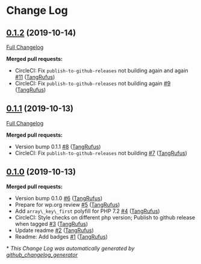 # Change Log

## [0.1.2](https://github.com/ItinerisLtd/gf-loqate-bank-verification/tree/0.1.2) (2019-10-14)
[Full Changelog](https://github.com/ItinerisLtd/gf-loqate-bank-verification/compare/0.1.1...0.1.2)

**Merged pull requests:**

- CircleCI: Fix `publish-to-github-releases` not building again and again [\#11](https://github.com/ItinerisLtd/gf-loqate-bank-verification/pull/11) ([TangRufus](https://github.com/TangRufus))
- CircleCI: Fix `publish-to-github-releases` not building again [\#9](https://github.com/ItinerisLtd/gf-loqate-bank-verification/pull/9) ([TangRufus](https://github.com/TangRufus))

## [0.1.1](https://github.com/ItinerisLtd/gf-loqate-bank-verification/tree/0.1.1) (2019-10-13)
[Full Changelog](https://github.com/ItinerisLtd/gf-loqate-bank-verification/compare/0.1.0...0.1.1)

**Merged pull requests:**

- Version bump 0.1.1 [\#8](https://github.com/ItinerisLtd/gf-loqate-bank-verification/pull/8) ([TangRufus](https://github.com/TangRufus))
- CircleCI: Fix `publish-to-github-releases` not building [\#7](https://github.com/ItinerisLtd/gf-loqate-bank-verification/pull/7) ([TangRufus](https://github.com/TangRufus))

## [0.1.0](https://github.com/ItinerisLtd/gf-loqate-bank-verification/tree/0.1.0) (2019-10-13)
**Merged pull requests:**

- Version bump 0.1.0 [\#6](https://github.com/ItinerisLtd/gf-loqate-bank-verification/pull/6) ([TangRufus](https://github.com/TangRufus))
- Prepare for wp.org review [\#5](https://github.com/ItinerisLtd/gf-loqate-bank-verification/pull/5) ([TangRufus](https://github.com/TangRufus))
- Add `array\_key\_first` polyfill for PHP 7.2 [\#4](https://github.com/ItinerisLtd/gf-loqate-bank-verification/pull/4) ([TangRufus](https://github.com/TangRufus))
-  CircleCI: Style checks on different php version; Publish to github release when tagged [\#3](https://github.com/ItinerisLtd/gf-loqate-bank-verification/pull/3) ([TangRufus](https://github.com/TangRufus))
- Update readme [\#2](https://github.com/ItinerisLtd/gf-loqate-bank-verification/pull/2) ([TangRufus](https://github.com/TangRufus))
- Readme: Add badges [\#1](https://github.com/ItinerisLtd/gf-loqate-bank-verification/pull/1) ([TangRufus](https://github.com/TangRufus))



\* *This Change Log was automatically generated by [github_changelog_generator](https://github.com/skywinder/Github-Changelog-Generator)*